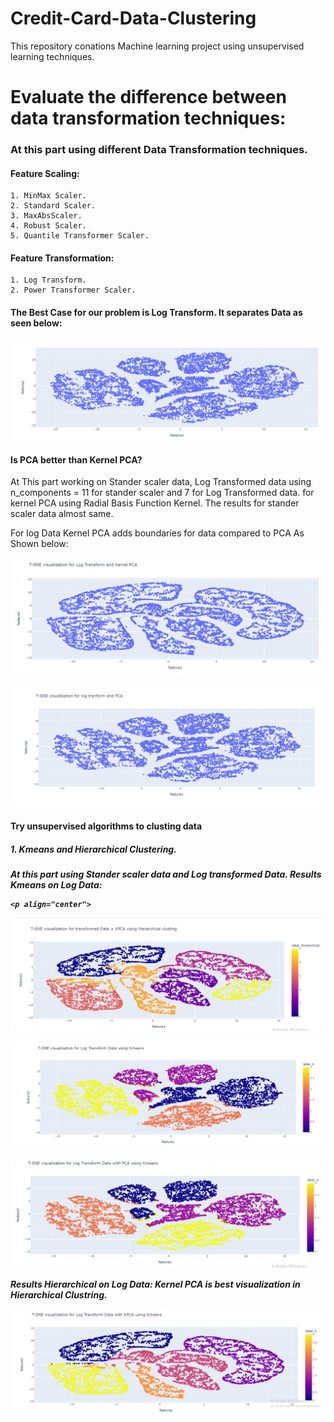 # Credit-Card-Data-Clustering
This repository conations Machine learning project using unsupervised learning techniques.

# Evaluate the difference between data transformation techniques:
### At this part using different Data Transformation techniques.
  #### Feature Scaling:
    1. MinMax Scaler. 
    2. Standard Scaler. 
    3. MaxAbsScaler. 
    4. Robust Scaler.
    5. Quantile Transformer Scaler. 
  #### Feature Transformation:
    1. Log Transform. 
    2. Power Transformer Scaler.
#### The Best Case for our problem is Log Transform. It separates Data as seen below:
  <p align="center">
  <img src="https://raw.githubusercontent.com/FatmaAlZhraaMarzouk/Credit-Card-Data-Clustering/main/Imgs/Logdata.jpg"/>
</p>

<h4>Is PCA better than Kernel PCA?</h4>
 <p> At This part working on Stander scaler data, Log Transformed data using n_components = 11 for stander scaler and 7 for Log Transformed data.
  for kernel PCA using Radial Basis Function Kernel.
 The results for stander scaler data almost same.</p>
 <p>For log Data Kernel PCA adds boundaries for data compared to PCA As Shown below:</p>
<p align="center">
  <img src="https://raw.githubusercontent.com/FatmaAlZhraaMarzouk/Credit-Card-Data-Clustering/main/Imgs/kPCA.jpg"/>
</p>
<p align="center">
  <img src="https://raw.githubusercontent.com/FatmaAlZhraaMarzouk/Credit-Card-Data-Clustering/main/Imgs/PCA.jpg"/>
</p>
<h4>Try unsupervised algorithms to clusting data</h4>
<h5> 1.	Kmeans and Hierarchical Clustering.<h5/p>
At this part using Stander scaler data and Log transformed Data.
Results Kmeans on Log Data:
  <p align="center">

    <p align="center">
  <img src="https://raw.githubusercontent.com/FatmaAlZhraaMarzouk/Credit-Card-Data-Clustering/main/Imgs/KPCAHcl.jpg"/>
</p>

  <img src="https://raw.githubusercontent.com/FatmaAlZhraaMarzouk/Credit-Card-Data-Clustering/main/Imgs/LogKmeans.jpg"/>
</p>
  <p align="center">
  <img src="https://raw.githubusercontent.com/FatmaAlZhraaMarzouk/Credit-Card-Data-Clustering/main/Imgs/PCAmeans.jpg"/>
</p>
  <p>Results Hierarchical on Log Data:
Kernel PCA is best visualization in Hierarchical Clustring.</p>
  <p align="center">
  <img src="https://raw.githubusercontent.com/FatmaAlZhraaMarzouk/Credit-Card-Data-Clustering/main/Imgs/KPCAKmeans.jpg"/>
</p>
  

 
